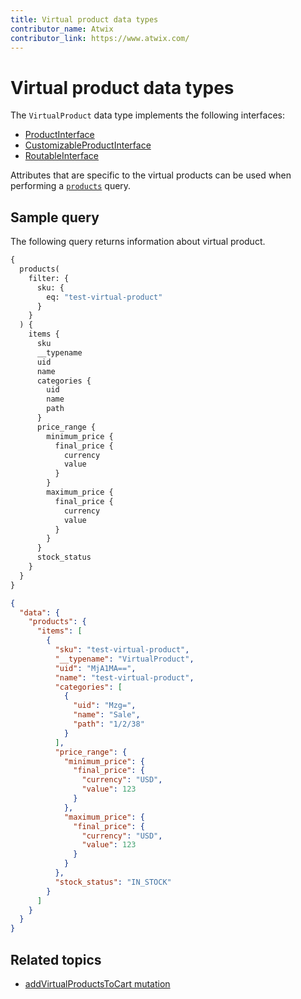 ```yaml
---
title: Virtual product data types
contributor_name: Atwix
contributor_link: https://www.atwix.com/
---
```


# Virtual product data types

The `VirtualProduct` data type implements the following interfaces:

-  [ProductInterface](https://developer.adobe.com/commerce/webapi/graphql-api/beta/index.html#definition-ProductInterface)
-  [CustomizableProductInterface](https://developer.adobe.com/commerce/webapi/graphql-api/beta/index.html#definition-CustomizableProductInterface)
-  [RoutableInterface](https://developer.adobe.com/commerce/webapi/graphql-api/beta/index.html#definition-RoutableInterface)

Attributes that are specific to the virtual products can be used when performing a [`products`](../../queries/products.md) query.

## Sample query

The following query returns information about virtual product.

```graphql
{
  products(
    filter: {
      sku: {
        eq: "test-virtual-product"
      }
    }
  ) {
    items {
      sku
      __typename
      uid
      name
      categories {
        uid
        name
        path
      }
      price_range {
        minimum_price {
          final_price {
            currency
            value
          }
        }
        maximum_price {
          final_price {
            currency
            value
          }
        }
      }
      stock_status
    }
  }
}
```

```json
{
  "data": {
    "products": {
      "items": [
        {
          "sku": "test-virtual-product",
          "__typename": "VirtualProduct",
          "uid": "MjA1MA==",
          "name": "test-virtual-product",
          "categories": [
            {
              "uid": "Mzg=",
              "name": "Sale",
              "path": "1/2/38"
            }
          ],
          "price_range": {
            "minimum_price": {
              "final_price": {
                "currency": "USD",
                "value": 123
              }
            },
            "maximum_price": {
              "final_price": {
                "currency": "USD",
                "value": 123
              }
            }
          },
          "stock_status": "IN_STOCK"
        }
      ]
    }
  }
}
```

## Related topics

-  [addVirtualProductsToCart mutation](../../../cart/mutations/add-virtual-products.md)
